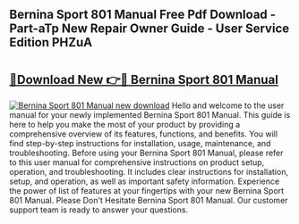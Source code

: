 ## Bernina Sport 801 Manual Free Pdf Download - Part-aTp New Repair Owner Guide - User Service Edition PHZuA

# <h2><a href="http://bc32018.oget.top/?id=Bernina+Sport+801+Manual">🔗Download New 👉🔴 Bernina Sport 801 Manual</a></h2>

[![Bernina Sport 801 Manual new download](https://i.imgur.com/5g1atiW.png)](http://bc32018.oget.top/?id=Bernina+Sport+801+Manual)
Hello and welcome to the user manual for your newly implemented Bernina Sport 801 Manual. This guide is here to help you make the most of your product by providing a comprehensive overview of its features, functions, and benefits. You will find step-by-step instructions for installation, usage, maintenance, and troubleshooting. Before using your Bernina Sport 801 Manual, please refer to this user manual for comprehensive instructions on product setup, operation, and troubleshooting. It includes clear instructions for installation, setup, and operation, as well as important safety information. Experience the power of list of features at your fingertips with your new Bernina Sport 801 Manual. Please Don't Hesitate Bernina Sport 801 Manual. Our customer support team is ready to answer your questions.

